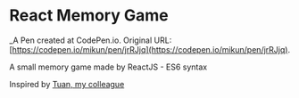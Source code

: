 # React Memory Game 
 _A Pen created at CodePen.io. Original URL: [https://codepen.io/mikun/pen/jrRJjq](https://codepen.io/mikun/pen/jrRJjq).

 A small memory game made by ReactJS - ES6 syntax

Inspired by [Tuan, my colleague](https://www.facebook.com/nguyen.tuan192)